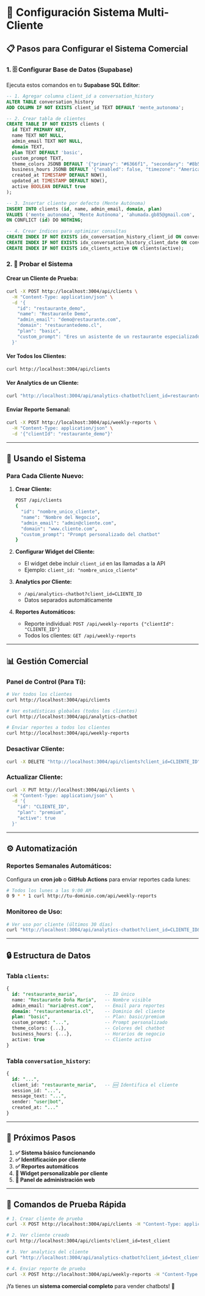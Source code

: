 # 🏢 Configuración Sistema Multi-Cliente

## 📋 Pasos para Configurar el Sistema Comercial

### 1. 🗄️ Configurar Base de Datos (Supabase)

Ejecuta estos comandos en tu **Supabase SQL Editor**:

```sql
-- 1. Agregar columna client_id a conversation_history
ALTER TABLE conversation_history
ADD COLUMN IF NOT EXISTS client_id TEXT DEFAULT 'mente_autonoma';

-- 2. Crear tabla de clientes
CREATE TABLE IF NOT EXISTS clients (
  id TEXT PRIMARY KEY,
  name TEXT NOT NULL,
  admin_email TEXT NOT NULL,
  domain TEXT,
  plan TEXT DEFAULT 'basic',
  custom_prompt TEXT,
  theme_colors JSONB DEFAULT '{"primary": "#6366f1", "secondary": "#8b5cf6"}',
  business_hours JSONB DEFAULT '{"enabled": false, "timezone": "America/Santiago", "schedule": {"monday": {"open": "09:00", "close": "18:00", "closed": false}}}',
  created_at TIMESTAMP DEFAULT NOW(),
  updated_at TIMESTAMP DEFAULT NOW(),
  active BOOLEAN DEFAULT true
);

-- 3. Insertar cliente por defecto (Mente Autónoma)
INSERT INTO clients (id, name, admin_email, domain, plan)
VALUES ('mente_autonoma', 'Mente Autónoma', 'ahumada.gb85@gmail.com', 'menteautonoma.cl', 'premium')
ON CONFLICT (id) DO NOTHING;

-- 4. Crear índices para optimizar consultas
CREATE INDEX IF NOT EXISTS idx_conversation_history_client_id ON conversation_history(client_id);
CREATE INDEX IF NOT EXISTS idx_conversation_history_client_date ON conversation_history(client_id, created_at);
CREATE INDEX IF NOT EXISTS idx_clients_active ON clients(active);
```

### 2. 🧪 Probar el Sistema

#### **Crear un Cliente de Prueba:**
```bash
curl -X POST http://localhost:3004/api/clients \
  -H "Content-Type: application/json" \
  -d '{
    "id": "restaurante_demo",
    "name": "Restaurante Demo",
    "admin_email": "demo@restaurante.com",
    "domain": "restaurantedemo.cl",
    "plan": "basic",
    "custom_prompt": "Eres un asistente de un restaurante especializado en comida italiana."
  }'
```

#### **Ver Todos los Clientes:**
```bash
curl http://localhost:3004/api/clients
```

#### **Ver Analytics de un Cliente:**
```bash
curl "http://localhost:3004/api/analytics-chatbot?client_id=restaurante_demo&days=7"
```

#### **Enviar Reporte Semanal:**
```bash
curl -X POST http://localhost:3004/api/weekly-reports \
  -H "Content-Type: application/json" \
  -d '{"clientId": "restaurante_demo"}'
```

---

## 🔧 Usando el Sistema

### **Para Cada Cliente Nuevo:**

1. **Crear Cliente:**
   ```bash
   POST /api/clients
   {
     "id": "nombre_unico_cliente",
     "name": "Nombre del Negocio",
     "admin_email": "admin@cliente.com",
     "domain": "www.cliente.com",
     "custom_prompt": "Prompt personalizado del chatbot"
   }
   ```

2. **Configurar Widget del Cliente:**
   - El widget debe incluir `client_id` en las llamadas a la API
   - Ejemplo: `client_id: "nombre_unico_cliente"`

3. **Analytics por Cliente:**
   - `/api/analytics-chatbot?client_id=CLIENTE_ID`
   - Datos separados automáticamente

4. **Reportes Automáticos:**
   - Reporte individual: `POST /api/weekly-reports {"clientId": "CLIENTE_ID"}`
   - Todos los clientes: `GET /api/weekly-reports`

---

## 📊 Gestión Comercial

### **Panel de Control (Para Ti):**

```bash
# Ver todos los clientes
curl http://localhost:3004/api/clients

# Ver estadísticas globales (todos los clientes)
curl http://localhost:3004/api/analytics-chatbot

# Enviar reportes a todos los clientes
curl http://localhost:3004/api/weekly-reports
```

### **Desactivar Cliente:**
```bash
curl -X DELETE "http://localhost:3004/api/clients?client_id=CLIENTE_ID"
```

### **Actualizar Cliente:**
```bash
curl -X PUT http://localhost:3004/api/clients \
  -H "Content-Type: application/json" \
  -d '{
    "id": "CLIENTE_ID",
    "plan": "premium",
    "active": true
  }'
```

---

## ⚙️ Automatización

### **Reportes Semanales Automáticos:**

Configura un **cron job** o **GitHub Actions** para enviar reportes cada lunes:

```bash
# Todos los lunes a las 9:00 AM
0 9 * * 1 curl http://tu-dominio.com/api/weekly-reports
```

### **Monitoreo de Uso:**

```bash
# Ver uso por cliente (últimos 30 días)
curl "http://localhost:3004/api/analytics-chatbot?client_id=CLIENTE_ID&days=30"
```

---

## 🔒 Estructura de Datos

### **Tabla `clients`:**
```sql
{
  id: "restaurante_maria",          -- ID único
  name: "Restaurante Doña María",   -- Nombre visible
  admin_email: "maria@rest.com",    -- Email para reportes
  domain: "restaurantemaria.cl",    -- Dominio del cliente
  plan: "basic",                    -- Plan: basic/premium
  custom_prompt: "...",             -- Prompt personalizado
  theme_colors: {...},              -- Colores del chatbot
  business_hours: {...},            -- Horarios de negocio
  active: true                      -- Cliente activo
}
```

### **Tabla `conversation_history`:**
```sql
{
  id: "...",
  client_id: "restaurante_maria",   -- 🆕 Identifica el cliente
  session_id: "...",
  message_text: "...",
  sender: "user|bot",
  created_at: "..."
}
```

---

## 🚀 Próximos Pasos

1. **✅ Sistema básico funcionando**
2. **✅ Identificación por cliente**
3. **✅ Reportes automáticos**
4. **🔄 Widget personalizable por cliente**
5. **🔄 Panel de administración web**

---

## 🧪 Comandos de Prueba Rápida

```bash
# 1. Crear cliente de prueba
curl -X POST http://localhost:3004/api/clients -H "Content-Type: application/json" -d '{"id": "test_client", "name": "Cliente Test", "admin_email": "test@test.com"}'

# 2. Ver cliente creado
curl http://localhost:3004/api/clients?client_id=test_client

# 3. Ver analytics del cliente
curl "http://localhost:3004/api/analytics-chatbot?client_id=test_client"

# 4. Enviar reporte de prueba
curl -X POST http://localhost:3004/api/weekly-reports -H "Content-Type: application/json" -d '{"clientId": "test_client"}'
```

¡Ya tienes un **sistema comercial completo** para vender chatbots! 🎉